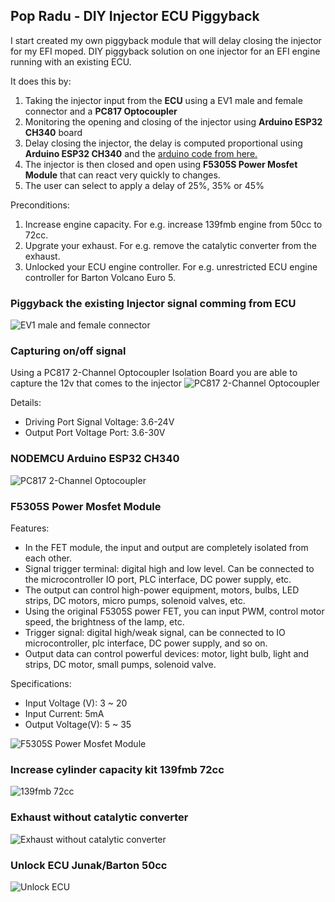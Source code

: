 ## Pop Radu - DIY Injector ECU Piggyback 

I start created my own piggyback module that will delay closing the injector for my EFI moped.
DIY piggyback solution on one injector for an EFI engine running with an existing ECU.

It does this by:

1. Taking the injector input from the **ECU** using a EV1 male and female connector and a **PC817 Optocoupler**
2. Monitoring the opening and closing of the injector using **Arduino ESP32 CH340** board
3. Delay closing the injector, the delay is computed proportional using **Arduino ESP32 CH340** and the [arduino code from here.](/pop-radu-diy-injector-ecu-piggyback.ino/pop-radu-diy-injector-ecu-piggyback.ino)
4. The injector is then closed and open using **F5305S Power Mosfet Module** that can react very quickly to changes.
5. The user can select to apply a delay of 25%, 35% or 45% 

Preconditions:

1. Increase engine capacity. For e.g. increase 139fmb engine from 50cc to 72cc.
2. Upgrate your exhaust. For e.g. remove the catalytic converter from the exhaust.
3. Unlocked your ECU engine controller. For e.g. unrestricted ECU engine controller for Barton Volcano Euro 5.





### Piggyback the existing Injector signal comming from ECU
![EV1 male and female connector](/docs/EV1%20male%20female%20connector.jpg)

### Capturing on/off signal
Using a PC817 2-Channel Optocoupler Isolation Board you are able to capture the 12v that comes to the injector
![PC817 2-Channel Optocoupler](/docs/pc817-optocoupler.jpg)

Details:

* Driving Port Signal Voltage: 3.6-24V
* Output Port Voltage Port: 3.6-30V

### NODEMCU Arduino ESP32 CH340

![PC817 2-Channel Optocoupler](/docs/NodeMCU-ESP32.png)

### F5305S Power Mosfet Module

Features:

* In the FET module, the input and output are completely isolated from each other.
* Signal trigger terminal: digital high and low level. Can be connected to the microcontroller IO port, PLC interface, DC power supply, etc.
* The output can control high-power equipment, motors, bulbs, LED strips, DC motors, micro pumps, solenoid valves, etc.
* Using the original F5305S power FET, you can input PWM, control motor speed, the brightness of the lamp, etc.
* Trigger signal: digital high/weak signal, can be connected to IO microcontroller, plc interface, DC power supply, and so on.
* Output data can control powerful devices: motor, light bulb, light and strips, DC motor, small pumps, solenoid valve.

Specifications:

* Input Voltage (V): 3 ~ 20
* Input Current: 5mA
* Output Voltage(V): 5 ~ 35

![F5305S Power Mosfet Module](/docs/mosfet.jpg)

### Increase cylinder capacity kit 139fmb 72cc

![139fmb 72cc](/docs/139fmb-72cc-kit.png)

### Exhaust without catalytic converter

![Exhaust without catalytic converter](/docs/JUNAK-BARTON-exhaust.jpg)

### Unlock ECU Junak/Barton 50cc

![Unlock ECU](/docs/unlock-ecu-junak-barton.jpg)

